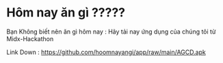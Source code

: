 # Hôm nay ăn gì ?????

Bạn Không biết nên ăn gì hôm nay : Hãy tải nay ứng dụng của chúng tôi từ Midx-Hackathon

Link Down : https://github.com/hoomnayangi/app/raw/main/AGCD.apk
